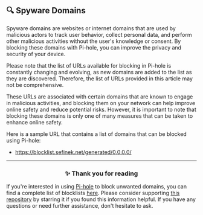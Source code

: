 <!-- SEO DATA FOR BLOCKLIST.SEIFNEK.NET
* Title       : Spyware Domains
* Description : 
* Tags        :
* Canonical   : /viewer/info/block/Spyware
-->

## 🔍 Spyware Domains
Spyware domains are websites or internet domains that are used by malicious actors to track user behavior, collect personal data, and perform other malicious activities without the user's knowledge or consent.
By blocking these domains with Pi-hole, you can improve the privacy and security of your device.

Please note that the list of URLs available for blocking in Pi-hole is constantly changing and evolving, as new domains are added to the list as they are discovered.
Therefore, the list of URLs provided in this article may not be comprehensive.

These URLs are associated with certain domains that are known to engage in malicious activities, and blocking them on your network can help improve online safety and reduce potential risks.
However, it is important to note that blocking these domains is only one of many measures that can be taken to enhance online safety.

Here is a sample URL that contains a list of domains that can be blocked using Pi-hole:
- https://blocklist.sefinek.net/generated/0.0.0.0/


<hr>
<h3 align="center">✨ Thank you for reading</h3>
If you're interested in using <a href="../What%20is%20Pi-hole.md">Pi-hole</a> to block unwanted domains, you can find a complete list of blocklists <a href="../../../lists/md/Pi-hole.md">here</a>.
Please consider supporting <a href="https://github.com/sefinek24/Sefinek-Blocklist-Collection" target="_blank">this repository</a> by starring it if you found this information helpful.
If you have any questions or need further assistance, don't hesitate to ask.